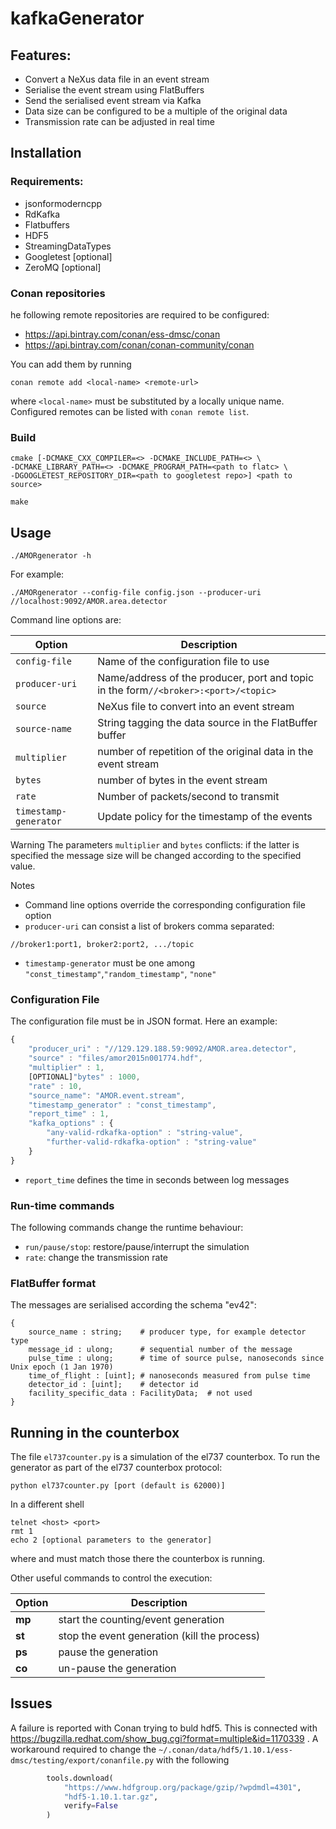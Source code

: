 # kafkaGenerator

## Features:

* Convert a NeXus data file in an event stream
* Serialise the event stream using FlatBuffers
* Send the serialised event stream via Kafka
* Data size can be configured to be a multiple of the original data
* Transmission rate can be adjusted in real time

## Installation

### Requirements:

* jsonformoderncpp
* RdKafka
* Flatbuffers
* HDF5
* StreamingDataTypes
* Googletest [optional]
* ZeroMQ [optional]

### Conan repositories

he following remote repositories are required to be configured:

- https://api.bintray.com/conan/ess-dmsc/conan
- https://api.bintray.com/conan/conan-community/conan

You can add them by running

```
conan remote add <local-name> <remote-url>
```

where `<local-name>` must be substituted by a locally unique name. Configured
remotes can be listed with `conan remote list`.

### Build

```shell
cmake [-DCMAKE_CXX_COMPILER=<> -DCMAKE_INCLUDE_PATH=<> \
-DCMAKE_LIBRARY_PATH=<> -DCMAKE_PROGRAM_PATH=<path to flatc> \
-DGOOGLETEST_REPOSITORY_DIR=<path to googletest repo>] <path to source>

make
```

## Usage

```shell
./AMORgenerator -h
```

For example:

```shell
./AMORgenerator --config-file config.json --producer-uri //localhost:9092/AMOR.area.detector
```

Command line options are:


| Option | Description | 
| ---         |     ---|
| `config-file`  | Name of the configuration file to use |
|  `producer-uri`    | Name/address of the producer, port and topic in the form`//<broker>:<port>/<topic>` |
| `source`   | NeXus file to convert into an event stream | 
| `source-name`   | String tagging the data source in the FlatBuffer buffer | 
| `multiplier`  | number of repetition of the original data in the event stream  | 
| `bytes`  | number of bytes in the event stream  | 
| `rate`   | Number of packets/second to transmit  | 
| `timestamp-generator`   | Update policy for the timestamp of the events  | 

Warning The parameters `multiplier` and `bytes` conflicts: if the
latter is specified the message size will be changed according to the specified
value.

Notes
* Command line options override the corresponding configuration file option
* `producer-uri` can consist a list of brokers comma separated:
```
//broker1:port1, broker2:port2, .../topic
```
* `timestamp-generator` must be one among
``"const_timestamp"``,``"random_timestamp"``, ``"none"``

### Configuration File

The configuration file must be in JSON format. Here an example:

```js
{
    "producer_uri" : "//129.129.188.59:9092/AMOR.area.detector",
    "source" : "files/amor2015n001774.hdf",
    "multiplier" : 1,
	[OPTIONAL]"bytes" : 1000,
    "rate" : 10,
    "source_name": "AMOR.event.stream",
    "timestamp_generator" : "const_timestamp",
    "report_time" : 1,
	"kafka_options" : {
		"any-valid-rdkafka-option" : "string-value",
		"further-valid-rdkafka-option" : "string-value"
	}
}
```
* ``report_time`` defines the time in seconds between log messages


### Run-time commands

The following commands change the runtime behaviour:
* ``run/pause/stop``: restore/pause/interrupt the simulation
* ``rate``: change the transmission rate

### FlatBuffer format

The messages are serialised according the schema "ev42":

```shell
{
    source_name : string;    # producer type, for example detector type
    message_id : ulong;      # sequential number of the message
    pulse_time : ulong;      # time of source pulse, nanoseconds since Unix epoch (1 Jan 1970)
    time_of_flight : [uint]; # nanoseconds measured from pulse time
    detector_id : [uint];    # detector id
    facility_specific_data : FacilityData;  # not used
}
```

## Running in the counterbox

The file ``el737counter.py`` is a simulation of the el737 counterbox. To run the
generator as part of the el737 counterbox protocol:
```shell
python el737counter.py [port (default is 62000)]
```
In a different shell
```shell
telnet <host> <port>
rmt 1
echo 2 [optional parameters to the generator]
```
where <host> and <port> must match those there the counterbox is running.

Other useful commands to control the execution:

| Option | Description | 
| ---         |     ---|
| **mp <number>** | start the counting/event generation |
| **st** | stop the event generation (kill the process) |
| **ps** | pause the generation |
| **co** | un-pause the generation |

## Issues

A failure is reported with Conan trying to buld hdf5. This is connected with https://bugzilla.redhat.com/show_bug.cgi?format=multiple&id=1170339 . A workaround required to change the ``~/.conan/data/hdf5/1.10.1/ess-dmsc/testing/export/conanfile.py`` with the following

```python
        tools.download(
            "https://www.hdfgroup.org/package/gzip/?wpdmdl=4301",
            "hdf5-1.10.1.tar.gz",
            verify=False
        )
```
